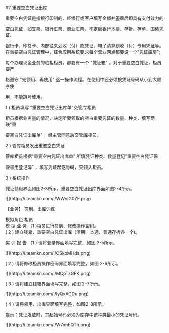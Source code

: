 #2.重要空白凭证出库
<p>重要空白凭证是指银行印制的、经银行或客户填写金额并签章后即具有支付效力的 </p>
    <p>空白凭证，如支票、银行汇票、商业汇票、不定额银行本票、存折、存单、国债凭证、 </p>
    <p>银行卡、印签卡、内部往来划收（付）款凭证、电子清算划收（付）专用凭证等。 <br />
      在重要空白凭证管理中，综合应用系统要求每个营业网点都要设一个&quot;凭证库房&quot;; </p>
    <p>每个办理现金业务的临柜柜员，都要有一个 &quot;凭证箱&quot; 。对于重要空白凭证，柜员要严 </p>
    <p>格遵守 &quot;先领用、再使用&quot; 这一操作流程。在使用中还必须按凭证号码从小到大顺序使 </p>
    <p>用，不能跳号使用。 </p>
    <p> 1 ) 柜员填写 &quot;重要空白凭证出库单&quot;交管库柜员 </p>
    <p> 柜员根据业务量的情况，决定所要领取的空白重要凭证的数量、种类，填写两联&quot;重 </p>
    <p>要空白凭证出库单&quot; ，经主管同意后交管库柜员。</p>
    <p>2 ) 管库柜员发出重要空白凭证 </p>
    <p> 管库柜员根据&quot;重要空白凭证出库单&quot; 所填凭证种类、数量登记&quot;重要空白凭证保 </p>
    <p>管领用登记簿&quot; ，填写凭证起讫号码，交领入柜员。 </p>
    <p>3 ) 系统操作 </p>
    <p> 凭证领用界面如图2-3所示，重要空白凭证出库界面如图2-4所示。</p>
    <p>![](http://i.teamkn.com/i/WWvIG0ZF.png)</p>
    <p>【业务】  签到、出库训练 </p>
    <p> 模拟角色 柜员 <br />
      模 拟 业 务 （1 )柜员进行签到、修改操作密码。 <br />
      ( 2 ) 建立钱箱、重要空白凭证出库（活期一本通、普通存折各一个)。 </p>
    <p> 实 训 报 告 （1 ) 请将登录界面填写完整，如图 2-5所示。</p>
    <p>![](http://i.teamkn.com/i/OSkoMHds.png)</p>
    <p>( 2 ) 请将修改柜员操作密码界面填写完整，如图 2-6所示。</p>
    <p>![](http://i.teamkn.com/i/MCpTzGFK.png)</p>
    <p>( 3 ) 请将建立钱箱界面填写完整，如图 2-7所示。</p>
    <p>![](http://i.teamkn.com/i/IyQxAGDu.png)</p>
    <p>( 4 ) 请将领用、出库界面填写完整，如图2-8所示。 </p>
    <p> 提示：凭证发放时，其起始号码必须为库存中该种类最小的凭证号码。</p>
    <p>![](http://i.teamkn.com/i/W7nnbQTh.png)</p>